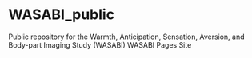 # WASABI_public
 Public repository for the Warmth, Anticipation, Sensation, Aversion, and Body-part Imaging Study (WASABI)
WASABI Pages Site 
